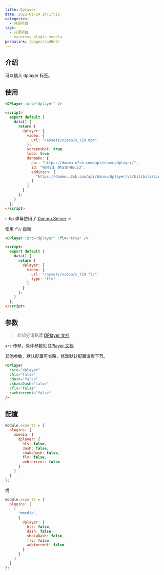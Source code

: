 ```yaml
---
title: Dplayer
date: 2022-01-24 14:17:12
categories:
  - 开源项目
tags:
  - 开源项目
  - vuepress-plugin-mmedia
permalink: /pages/aad6e7/
---
```


## 介绍

可以插入 dplayer 标签。

## 使用

<DPlayer :src="dplayer" />

```html
<DPlayer :src="dplayer" />

<script>
  export default {
    data() {
      return {
        dplayer: {
          video: {
            url: "/assets/video/s_720.mp4"
          },
          screenshot: true,
          loop: true,
          danmaku: {
            api: "https://danmu.u2sb.com/api/danmu/dplayer/",
            id: "视频id，建议使用uuid",
            addition: [
              "https://danmu.u2sb.com/api/danmu/dplayer/v3/bilibili?cid=73636868"
            ]
          }
        }
      };
    }
  };
</script>
```

:::tip
弹幕使用了 [Danmu.Server](https://github.com/u2sb/Danmu.Server)
:::

使用 `flv` 视频

```html
<DPlayer :src="dplayer" :flv="true" />

<script>
  export default {
    data() {
      return {
        dplayer: {
          video: {
            url: "/assets/video/s_720.flv",
            type: "flv"
          }
        }
      };
    }
  };
</script>
```

## 参数

> 此部分请熟读 [DPlayer 文档](http://dplayer.js.org/)

`src` 传参，具体参数见 [DPlayer 文档](http://dplayer.js.org/)

其他参数，默认配置可省略，修改默认配置请看下节。

```html
<DPlayer
  :src="dplayer"
  :hls="false"
  :dash="false"
  :shakaDash="false"
  :flv="false"
  :webtorrent="false"
/>
```

## 配置

```js
module.exports = {
  plugins: {
    mmedia: {
      dplayer: {
        hls: false,
        dash: false,
        shakaDash: false,
        flv: false,
        webtorrent: false
      }
    }
  }
};
```

或

```js
module.exports = {
  plugins: [
    [
      "mmedia",
      {
        dplayer: {
          hls: false,
          dash: false,
          shakaDash: false,
          flv: false,
          webtorrent: false
        }
      }
    ]
  ]
};
```

<script>
  export default {
    data() {
      return {
        dplayer: {
          video: {
            url: "/assets/video/s_720.mp4"
          },
          screenshot:true,
          loop:true,
          danmaku:{
            api: "https://danmu.u2sb.com/api/danmu/dplayer/",
            id: "C6CC6218F1FB8770",
            addition: ["https://danmu.u2sb.com/api/danmu/dplayer/v3/bilibili?cid=73636868"]
          }
        }
      };
    }
  };
</script>
